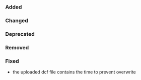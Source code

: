 ### Added

### Changed

### Deprecated

### Removed

### Fixed
- the uploaded dcf file contains the time to prevent overwrite